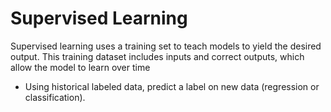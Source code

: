 # Supervised Learning

Supervised learning uses a training set to teach models to yield the desired output. This training dataset includes inputs and correct outputs, which allow the model to learn over time

- Using historical labeled data, predict a label on new data (regression or classification).

